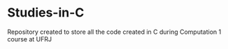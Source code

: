 # Studies-in-C
Repository created to store all the code created in C during Computation 1 course at UFRJ
